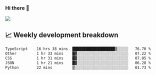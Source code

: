 ### Hi there 👋
<img align="center" src="https://github-readme-stats.vercel.app/api?username=Tumao727&show_icons=true&hide_title=true&theme=dracula" />


## 📈 Weekly development breakdown
<!--START_SECTION:waka-->

```txt
TypeScript    16 hrs 38 mins  ███████████████████▒░░░░░   76.70 %
Other         1 hr 33 mins    █▓░░░░░░░░░░░░░░░░░░░░░░░   07.22 %
CSS           1 hr 31 mins    █▓░░░░░░░░░░░░░░░░░░░░░░░   07.05 %
JSON          1 hr 21 mins    █▓░░░░░░░░░░░░░░░░░░░░░░░   06.28 %
Python        22 mins         ▒░░░░░░░░░░░░░░░░░░░░░░░░   01.73 %
```

<!--END_SECTION:waka-->